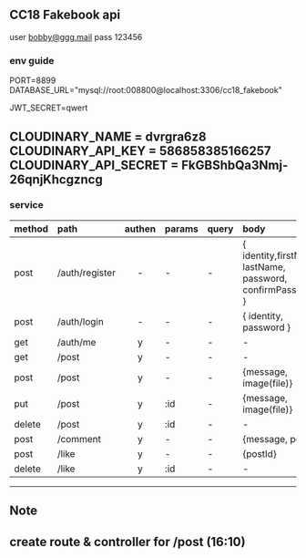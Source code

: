 CC18 Fakebook api
---
user bobby@ggg.mail
pass 123456
### env guide
PORT=8899
DATABASE_URL="mysql://root:008800@localhost:3306/cc18_fakebook"

JWT_SECRET=qwert


CLOUDINARY_NAME = dvrgra6z8
CLOUDINARY_API_KEY = 586858385166257
CLOUDINARY_API_SECRET = FkGBShbQa3Nmj-26qnjKhcgzncg
---
### service 

|method |path |authen | params | query | body |
|:----- |:--- |:----:  |:------ |:----- |:---- |
|post|/auth/register|-|-|-|{ identity,firstName, lastName, password, confirmPassword }
|post|/auth/login|-|-|-|{ identity, password }
|get|/auth/me|y|-|-|-|
|get|/post|y|-|-|-|
|post|/post|y|-|-|{message, image(file)}
|put|/post|y|:id|-|{message, image(file)}
|delete|/post|y|:id|-|-
|post|/comment|y|-|-|{message, postId} 
|post|/like|y|-|-|{postId}
|delete|/like|y|:id|-|-


---
## Note
## create route & controller for /post (16:10)






